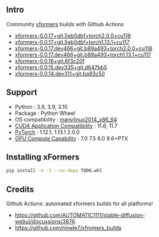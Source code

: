 ## Intro
Community [xformers](https://github.com/facebookresearch/xformers) builds with Github Actions
 - [xformers-0.0.17+git.5eb0dbf+torch2.0.0+cu118](https://github.com/mlhub-action/xformers-builds/releases/tag/4583299467)
 - [xformers-0.0.17+git.5eb0dbf+torch1.13.1+cu117](https://github.com/mlhub-action/xformers-builds/releases/tag/4583297512)
 - [xformers-0.0.17.dev466+git.b89a493+torch2.0.0+cu118](https://github.com/mlhub-action/xformers-builds/releases/tag/4443385176)
 - [xformers-0.0.17.dev466+git.b89a493+torch1.13.1+cu117](https://github.com/mlhub-action/xformers-builds/releases/tag/4389109014)
 - [xformers-0.0.16+git.6f3c20f](https://github.com/mlhub-action/xformers-builds/releases/tag/4385911678)
 - [xformers-0.0.15.dev335+git.d647bb5](https://github.com/mlhub-action/xformers-builds/releases/tag/4382394418)
 - [xformers-0.0.14.dev311+git.ba93c50](https://github.com/mlhub-action/xformers-builds/releases/tag/4381638567)

## Support
 - Python : 3.8, 3.9, 3.10
 - Package : Python Wheel
 - OS compatibility : [manylinux2014_x86_64](https://github.com/pypa/manylinux)
 - [CUDA Application Compatibility](https://docs.nvidia.com/deploy/cuda-compatibility/index.html#use-the-right-compat-package) : 11.6, 11.7
 - [PyTorch](https://pytorch.org/get-started/locally/) : 1.12.1, 1.13.1 2.0.0
 - [GPU Compute Capability](https://developer.nvidia.com/cuda-gpus) : 7.0 7.5 8.0 8.6+PTX

## Installing xFormers
```bash
pip install -U -I --no-deps TODO.whl
```
 
## Credits
Github Actions: automated xformers builds for all platforms!
 - https://github.com/AUTOMATIC1111/stable-diffusion-webui/discussions/3876
 - https://github.com/ninele7/xfromers_builds

